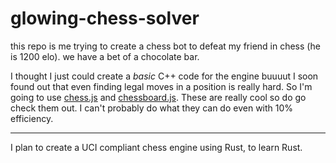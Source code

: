 # glowing-chess-solver
this repo is me trying to create a chess bot to defeat my friend in chess (he is 1200 elo). we have a bet of a chocolate bar.

I thought I just could create a _basic_ C++ code for the engine buuuut I soon found out that even finding legal moves in a position is really hard. So I'm going to use [chess.js](https://github.com/jhlywa/chess.js) and [chessboard.js](https://chessboardjs.com). These are really cool so do go check them out. I can't probably do what they can do even with 10% efficiency.

--- 

I plan to create a UCI compliant chess engine using Rust, to learn Rust.
